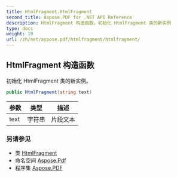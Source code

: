 ```yaml
---
title: HtmlFragment.HtmlFragment
second_title: Aspose.PDF for .NET API Reference
description: HtmlFragment 构造函数。初始化 HtmlFragment 类的新实例
type: docs
weight: 10
url: /zh/net/aspose.pdf/htmlfragment/htmlfragment/
---
```

## HtmlFragment 构造函数

初始化 HtmlFragment 类的新实例。

```csharp
public HtmlFragment(string text)
```

| 参数 | 类型 | 描述 |
| --- | --- | --- |
| text | 字符串 | 片段文本 |

### 另请参见

* 类 [HtmlFragment](../)
* 命名空间 [Aspose.Pdf](../../../aspose.pdf/)
* 程序集 [Aspose.PDF](../../../)